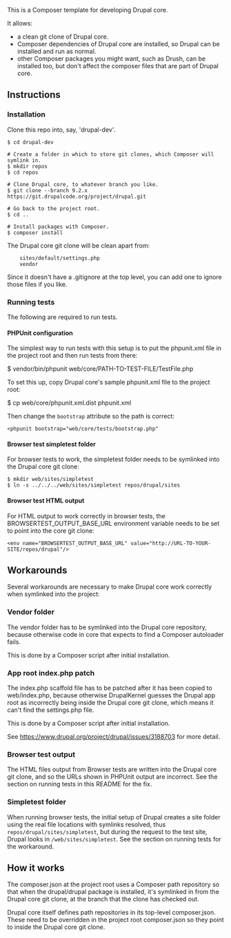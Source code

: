 This is a Composer template for developing Drupal core.

It allows:

- a clean git clone of Drupal core.
- Composer dependencies of Drupal core are installed, so Drupal can be installed
  and run as normal.
- other Composer packages you might want, such as Drush, can be installed too,
  but don't affect the composer files that are part of Drupal core.

## Instructions

### Installation

Clone this repo into, say, 'drupal-dev'.

```
$ cd drupal-dev

# Create a folder in which to store git clones, which Composer will symlink in.
$ mkdir repos
$ cd repos

# Clone Drupal core, to whatever branch you like.
$ git clone --branch 9.2.x https://git.drupalcode.org/project/drupal.git

# Go back to the project root.
$ cd ..

# Install packages with Composer.
$ composer install
```

The Drupal core git clone will be clean apart from:

```
	sites/default/settings.php
	vendor
```

Since it doesn't have a .gitignore at the top level, you can add one to ignore
those files if you like.

### Running tests

The following are required to run tests.

#### PHPUnit configuration

The simplest way to run tests with this setup is to put the phpunit.xml file in the project root and then run tests from there:

$ vendor/bin/phpunit web/core/PATH-TO-TEST-FILE/TestFile.php

To set this up, copy Drupal core's sample phpunit.xml file to the project root:

$ cp web/core/phpunit.xml.dist phpunit.xml

Then change the `bootstrap` attribute so the path is correct:

```
<phpunit bootstrap="web/core/tests/bootstrap.php"
```

#### Browser test simpletest folder

For browser tests to work, the simpletest folder needs to be symlinked into the Drupal core git clone:

```
$ mkdir web/sites/simpletest
$ ln -s ../../../web/sites/simpletest repos/drupal/sites
```

#### Browser test HTML output

For HTML output to work correctly in browser tests, the BROWSERTEST_OUTPUT_BASE_URL environment variable needs to be set to point into the core git clone:

```
<env name="BROWSERTEST_OUTPUT_BASE_URL" value="http://URL-TO-YOUR-SITE/repos/drupal"/>
````

## Workarounds

Several workarounds are necessary to make Drupal core work correctly when symlinked into the project:

### Vendor folder

The vendor folder has to be symlinked into the Drupal core repository, because otherwise code in core that expects to find a Composer autoloader fails.

This is done by a Composer script after initial installation.

### App root index.php patch

The index.php scaffold file has to be patched after it has been copied to web/index.php, because otherwise DrupalKernel guesses the Drupal app root as incorrectly being inside the Drupal core git clone, which means it can't find the settings.php file.

This is done by a Composer script after initial installation.

See https://www.drupal.org/project/drupal/issues/3188703 for more detail.

### Browser test output

The HTML files output from Browser tests are written into the Drupal core git clone, and so the URLs shown in PHPUnit output are incorrect. See the section on running tests in this README for the fix.

### Simpletest folder

When running browser tests, the initial setup of Drupal creates a site folder using the real file locations with symlinks resolved, thus `repos/drupal/sites/simpletest`, but during the request to the test site, Drupal looks in `/web/sites/simpletest`. See the section on running tests for the workaround.

## How it works

The composer.json at the project root uses a Composer path repository so that when the drupal/drupal package is installed, it's symlinked in from the Drupal core git clone, at the branch that the clone has checked out.

Drupal core itself defines path repositories in its top-level composer.json. These need to be overridden in the project root composer.json so they point to inside the Drupal core git clone.
